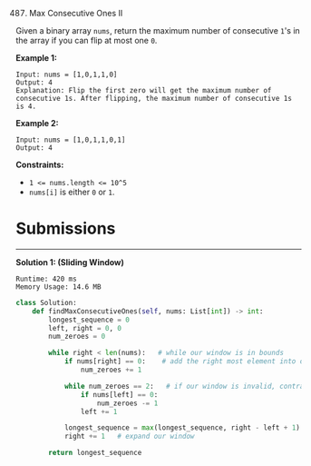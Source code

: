 487. Max Consecutive Ones II

Given a binary array `nums`, return the maximum number of consecutive `1`'s in the array if you can flip at most one `0`.

 

**Example 1:**
```
Input: nums = [1,0,1,1,0]
Output: 4
Explanation: Flip the first zero will get the maximum number of consecutive 1s. After flipping, the maximum number of consecutive 1s is 4.
```

**Example 2:**
```
Input: nums = [1,0,1,1,0,1]
Output: 4
```

**Constraints:**

* `1 <= nums.length <= 10^5`
* `nums[i]` is either `0` or `1`.

# Submissions
---
**Solution 1: (Sliding Window)**
```
Runtime: 420 ms
Memory Usage: 14.6 MB
```
```python
class Solution:
    def findMaxConsecutiveOnes(self, nums: List[int]) -> int:
        longest_sequence = 0
        left, right = 0, 0
        num_zeroes = 0

        while right < len(nums):   # while our window is in bounds
            if nums[right] == 0:    # add the right most element into our window
                num_zeroes += 1

            while num_zeroes == 2:   # if our window is invalid, contract our window
                if nums[left] == 0:    
                    num_zeroes -= 1
                left += 1

            longest_sequence = max(longest_sequence, right - left + 1)   # update our longest sequence answer
            right += 1   # expand our window

        return longest_sequence
```